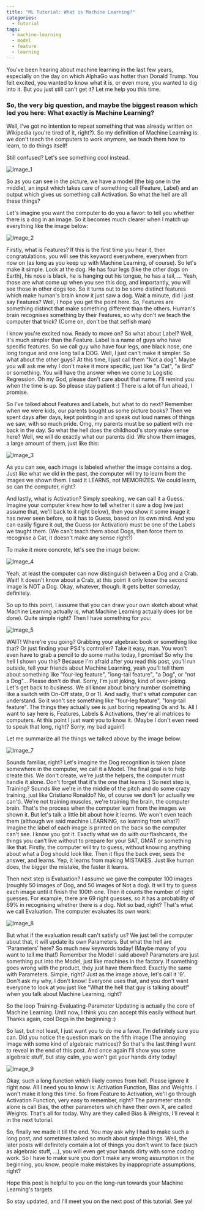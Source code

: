 ```yaml
---
title: "ML Tutorial: What is Machine Learning?"
categories:
  - Tutorial
tags:
  - machine-learning
  - model
  - feature
  - learning
---
```


You've been hearing about machine learning in the last few years, especially on the day on which AlphaGo was hotter than Donald Trump. You felt excited, you wanted to know what it is, or even more, you wanted to dig into it. But you just still can't get it? Let me help you this time. 

### So, the very big question, and maybe the biggest reason which led you here: What exactly is Machine Learning?

Well, I've got no intention to repeat something that was already written on Wikipedia (you're tired of it, right?). So my definition of Machine Learning is: we don't teach the computers to work anymore, we teach them how to learn, to do things itself!

Still confused? Let's see something cool instead.

![Image_1](/images/1.jpg)

So as you can see in the picture, we have a model (the big one in the middle), an input which takes care of something call (Feature, Label) and an output which gives us something call Activation. So what the hell are all these things?

Let's imagine you want the computer to do you a favor: to tell you whether there is a dog in an image. So it becomes much clearer when I match up everything like the image below:

![Image_2](/images/2.jpg)

Firstly, what is Features?
If this is the first time you hear it, then congratulations, you will see this keyword everywhere, everywhen from now on (as long as you keep up with Machine Learning, of course). So let's make it simple. Look at the dog. He has four legs (like the other dogs on Earth), his nose is black, he is hanging out his tongue, he has a tail, ... Yeah, those are what come up when you see this dog, and importantly, you will see those in other dogs too. So it turns out to be some distinct features
which make human's brain know it just saw a dog. Wait a minute, did I just say Features? Well, I hope you get the point here. So, Features are something distinct that make something different than the others. Human's brain recognises something by their Features, so why don't we teach the computer that trick? (Come on, don't be that selfish man)

I know you're excited now. Ready to move on? So what about Label? Well, it's much simpler than the Feature. Label is a name of guys who have specific features. So we call guy who have four legs, one black nose, one long tongue and one long tail a DOG. Well, I just can't make it simpler. So what about the other guys? At this time, I just call them "Not a dog". Maybe you will ask me why I don't make it more specific, just like "a Cat", "a Bird" or something. You will have the answer when we come to Logistic Regression. Oh my God, please don't care about that name. I'll remind you when the time is up. So please stay patient :) There is a lot of fun ahead, I promise.

So I've talked about Features and Labels, but what to do next? Remember when we were kids, our parents bought us some picture books? Then we spent days after days, kept pointing in and speak out loud names of things we saw, with so much pride. Omg, my parents must be so patient with me back in the day. So what the hell does the childhood's story make sense here? Well, we will do exactly what our parents did. We show them images, a large amount of them, just like this:

![Image_3](/images/3.jpg)

As you can see, each image is labeled whether the image contains a dog. Just like what we did in the past, the computer will try to learn from the images we shown them. I said it LEARNS, not MEMORIZES. We could learn, so can the computer, right?

And lastly, what is Activation? Simply speaking, we can call it a Guess. Imagine your computer knew how to tell whether it saw a dog (we just assume that, we'll back to it right below), then you show it some image it has never seen before, so it has to Guess, based on its own mind. And you can easily figure it out, the Guess (or Activation) must be one of the Labels we taught them. (We can't teach them about Dogs, then force them to recognise a Cat, it doesn't make any sense right?)

To make it more concrete, let's see the image below:

![Image_4](/images/4.jpg)

Yeah, at least the computer can now distinguish between a Dog and a Crab. Wait! It doesn't know about a Crab, at this point it only know the second image is NOT a Dog. Okay, whatever, though. It gets better someday, definitely.

So up to this point, I assume that you can draw your own sketch about what Machine Learning actually is, what Machine Learning actually does (or be done). Quite simple right? Then I have something for you:

![Image_5](/images/5.jpg)

WAIT! Where're you going? Grabbing your algebraic book or something like that? Or just finding your PS4's controller? Take it easy, man. You won't even have to grab a pencil to do some maths today, I promise!
So why the hell I shown you this? Because I'm afraid after you read this post, you'll run outside, tell your friends about Machine Learning, yeah you'll tell them about something like "four-leg feature", "long-tail feature", "a Dog", or "not a Dog"... Please don't do that. Sorry, I'm just joking, kind of over-joking. Let's get back to business. We all know about binary number (something like a switch with On-Off state, 0 or 1). And sadly, that's what computer can understand. So it won't see something like "four-leg feature", "long-tail feature". The things they actually see is just boring repeating 0s and 1s. All I want to say here is, Features, Labels & Activations, they're all matrices to computers. At this point I just want you to know it. (Maybe I don't even need to speak that long, right? Sorry, my bad again!)

Let me summarize all the things we talked above by the image below:

![Image_7](/images/7.jpg)

Sounds familiar, right? Let's imagine the Dog recognition is taken place somewhere in the computer, we call it a Model. The final goal is to help create this. We don't create, we're just the helpers, the computer must handle it alone. Don't forget that it's the one that learns :)
So next step is, Training? Sounds like we're in the middle of the pitch and do some crazy training, just like Cristiano Ronaldo? No, of course we don't (or actually we can't). We're not training muscles, we're training the brain, the computer brain. That's the process when the computer learn from the images we shown it. But let's talk a little bit about how it learns. We won't even teach them (although we said machine LEARNING, so learning from what?)
Imagine the label of each image is printed on the back so the computer can't see. I know you got it. Exactly what we do with our flashcards, the things you can't live without to prepare for your SAT, GMAT or something like that. Firstly, the computer will try to guess, without knowing anything about what a Dog should look like. Then it flips the back over, sees the answer, and learns. Yep, it learns from making MISTAKES. Just like human does, the bigger the mistake, the faster it learns.

Then next step is Evaluation? I assume we gave the computer 100 images (roughly 50 images of Dog, and 50 images of Not a dog). It will try to guess each image until it finish the 100th one. Then it counts the number of right guesses. For example, there are 69 right guesses, so it has a probability of 69% in recognising whether there is a dog. Not so bad, right? That's what we call Evaluation. The computer evaluates its own work:

![Image_8](/images/8.jpg)

But what if the evaluation result can't satisfy us? We just tell the computer about that, it will update its own Parameters. But what the hell are 'Parameters' here? So much new keywords today! (Maybe many of you want to tell me that!) Remember the Model I said above? Parameters are just something put into the Model, just like machines in the factory. If something goes wrong with the product, they just have them fixed. Exactly the same with Parameters. Simple, right? Just as the image above, let's call it 'θ'. Don't ask my why, I don't know! Everyone uses that, and you don't want everyone to look at you just like "What the hell that guy is talking about!" when you talk about Machine Learning, right?

So the loop Training-Evaluating-Parameter Updating is actually the core of Machine Learning. Until now, I think you can accept this easily without hurt. Thanks again, cool Dogs in the beginning :)

So last, but not least, I just want you to do me a favor. I'm definitely sure you can. Did you notice the question mark on the fifth image (The annoying image with some kind of algebraic matrices)? So that's the last thing I want to reveal in the end of this post. And once again I'll show you some algebraic stuff, but stay calm, you won't get your hands dirty today!

![Image_9](/images/9.jpg)

Okay, such a long function which likely comes from hell. Please ignore it right now. All I need you to know is: Activation Function, Bias and Weights. I won't make it long this time.
So from Feature to Activation, we'll go through Activation Function, very easy to remember, right?
The parameter stands alone is call Bias, the other parameters which have their own X, are called Weights. That's all for today. Why are they called Bias & Weights, I'll reveal it in the next tutorial.

So, finally we made it till the end. You may ask why I had to make such a long post, and sometimes talked so much about simple things. Well, the later posts will definitely contain a lot of things you don't want to face (such as algebraic stuff, ...), you will even get your hands dirty with some coding work. So I have to make sure you don't make any wrong assumption in the beginning, you know, people make mistakes by inappropriate assumptions, right?

Hope this post is helpful to you on the long-run towards your Machine Learning's targets. 

So stay updated, and I'll meet you on the next post of this tutorial. See ya!
